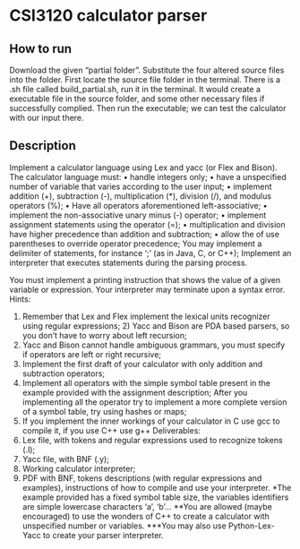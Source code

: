 # CSI3120 calculator parser

## How to run

Download the given “partial folder”. Substitute the four altered source files into the folder. First locate the source file folder in the terminal. There is a .sh file called build_partial.sh, run it in the terminal. It would create a executable file in the source folder, and some other necessary files if successfully complied. Then run the executable; we can test the calculator with our input there.

## Description
Implement a calculator language using Lex and yacc (or Flex and Bison). The calculator language must:
• handle integers only;
• have a unspecified number of variable that varies according to the user input;
• implement addition (+), subtraction (-), multiplication (*), division (/), and modulus
operators (%);
• Have all operators aforementioned left-associative;
• implement the non-associative unary minus (-) operator;
• implement assignment statements using the operator (=);
• multiplication and division have higher precedence than addition and subtraction;
• allow the of use parentheses to override operator precedence;
You may implement a delimiter of statements, for instance ‘;’ (as in Java, C, or C++); Implement an interpreter that executes statements during the parsing process.

You must implement a printing instruction that shows the value of a given variable or expression. Your interpreter may terminate upon a syntax error.
Hints:
1) Remember that Lex and Flex implement the lexical units recognizer using regular expressions; 2) Yacc and Bison are PDA based parsers, so you don’t have to worry about left recursion;
3) Yacc and Bison cannot handle ambiguous grammars, you must specify if operators are left or right recursive;
4) Implement the first draft of your calculator with only addition and subtraction operators;
5) Implement all operators with the simple symbol table present in the example provided with the assignment description; After you implementing all the operator try to implement a more complete version of a symbol table, try using hashes or maps;
6) If you implement the inner workings of your calculator in C use gcc to compile it, if you use C++ use g++
Deliverables:
1) Lex file, with tokens and regular expressions used to recognize tokens (.l);
2) Yacc file, with BNF (.y);
3) Working calculator interpreter;
4) PDF with BNF, tokens descriptions (with regular expressions and examples), instructions of how to compile and use your interpreter.
*The example provided has a fixed symbol table size, the variables identifiers are simple lowercase characters ‘a’, ‘b’...
**You are allowed (maybe encouraged) to use the wonders of C++ to create a calculator with unspecified number or variables.
***You may also use Python-Lex-Yacc to create your parser interpreter.
